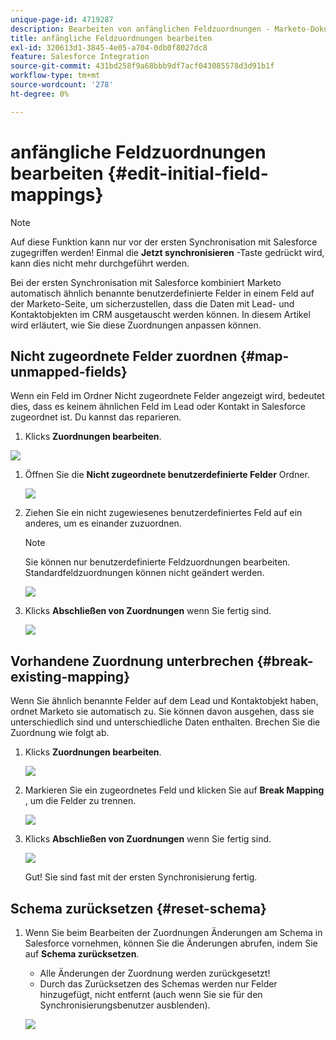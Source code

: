 ```yaml
---
unique-page-id: 4719287
description: Bearbeiten von anfänglichen Feldzuordnungen - Marketo-Dokumente - Produktdokumentation
title: anfängliche Feldzuordnungen bearbeiten
exl-id: 320613d1-3845-4e05-a704-0db0f8027dc8
feature: Salesforce Integration
source-git-commit: 431bd258f9a68bbb9df7acf043085578d3d91b1f
workflow-type: tm+mt
source-wordcount: '278'
ht-degree: 0%

---
```


# anfängliche Feldzuordnungen bearbeiten {#edit-initial-field-mappings}

>[!NOTE]
>
>Auf diese Funktion kann nur vor der ersten Synchronisation mit Salesforce zugegriffen werden! Einmal die **Jetzt synchronisieren** -Taste gedrückt wird, kann dies nicht mehr durchgeführt werden.

Bei der ersten Synchronisation mit Salesforce kombiniert Marketo automatisch ähnlich benannte benutzerdefinierte Felder in einem Feld auf der Marketo-Seite, um sicherzustellen, dass die Daten mit Lead- und Kontaktobjekten im CRM ausgetauscht werden können. In diesem Artikel wird erläutert, wie Sie diese Zuordnungen anpassen können.

## Nicht zugeordnete Felder zuordnen {#map-unmapped-fields}

Wenn ein Feld im Ordner Nicht zugeordnete Felder angezeigt wird, bedeutet dies, dass es keinem ähnlichen Feld im Lead oder Kontakt in Salesforce zugeordnet ist. Du kannst das reparieren.

1. Klicks **Zuordnungen bearbeiten**.

![](assets/image2014-12-9-13-3a31-3a0.png)

1. Öffnen Sie die **Nicht zugeordnete benutzerdefinierte Felder** Ordner.

   ![](assets/two.png)

1. Ziehen Sie ein nicht zugewiesenes benutzerdefiniertes Feld auf ein anderes, um es einander zuzuordnen.

   >[!NOTE]
   >
   >Sie können nur benutzerdefinierte Feldzuordnungen bearbeiten. Standardfeldzuordnungen können nicht geändert werden.

   ![](assets/three.png)

1. Klicks **Abschließen von Zuordnungen** wenn Sie fertig sind.

   ![](assets/four.png)

## Vorhandene Zuordnung unterbrechen {#break-existing-mapping}

Wenn Sie ähnlich benannte Felder auf dem Lead und Kontaktobjekt haben, ordnet Marketo sie automatisch zu. Sie können davon ausgehen, dass sie unterschiedlich sind und unterschiedliche Daten enthalten. Brechen Sie die Zuordnung wie folgt ab.

1. Klicks **Zuordnungen bearbeiten**.

   ![](assets/image2014-12-9-13-3a31-3a37.png)

1. Markieren Sie ein zugeordnetes Feld und klicken Sie auf **Break Mapping** , um die Felder zu trennen.

   ![](assets/image2014-12-9-13-3a31-3a47.png)

1. Klicks **Abschließen von Zuordnungen** wenn Sie fertig sind.

   ![](assets/image2014-12-9-13-3a31-3a58.png)

   Gut! Sie sind fast mit der ersten Synchronisierung fertig.

## Schema zurücksetzen {#reset-schema}

1. Wenn Sie beim Bearbeiten der Zuordnungen Änderungen am Schema in Salesforce vornehmen, können Sie die Änderungen abrufen, indem Sie auf **Schema zurücksetzen**.

   * Alle Änderungen der Zuordnung werden zurückgesetzt!
   * Durch das Zurücksetzen des Schemas werden nur Felder hinzugefügt, nicht entfernt (auch wenn Sie sie für den Synchronisierungsbenutzer ausblenden).

   ![](assets/image2014-12-9-13-3a32-3a8.png)

